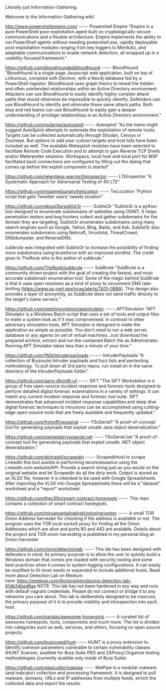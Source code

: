 Literally just Information-Gathering

Welcome to the Information-Gathering wiki!

http://www.powershellempire.com/ ----- Powershell Empire "Empire is a pure PowerShell post-exploitation agent built on cryptologically-secure communications and a flexible architecture. Empire implements the ability to run PowerShell agents without needing powershell.exe, rapidly deployable post-exploitation modules ranging from key loggers to Mimikatz, and adaptable communications to evade network detection, all wrapped up in a usability-focused framework."

https://github.com/bloodhoundad/bloodhound ----- BloodHound "BloodHound is a single page Javascript web application, built on top of Linkurious, compiled with Electron, with a Neo4j database fed by a PowerShell ingestor. BloodHound uses graph theory to reveal the hidden and often unintended relationships within an Active Directory environment. Attackers can use BloodHound to easily identify highly complex attack paths that would otherwise be impossible to quickly identify. Defenders can use BloodHound to identify and eliminate those same attack paths. Both blue and red teams can use BloodHound to easily gain a deeper understanding of privilege relationships in an Active Directory environment."

https://github.com/nullarray/autosploit ----- Autosploit "As the name might suggest AutoSploit attempts to automate the exploitation of remote hosts. Targets can be collected automatically through Shodan, Censys or Zoomeye. But options to add your custom targets and host lists have been included as well. The available Metasploit modules have been selected to facilitate Remote Code Execution and to attempt to gain Reverse TCP Shells and/or Meterpreter sessions. Workspace, local host and local port for MSF facilitated back connections are configured by filling out the dialog that comes up before the exploit component is started"

https://github.com/relentless-warrior/lteinspector ----- LTEInspector "A Systematic Approach for Adversarial Testing of 4G LTE"

https://github.com/mazenelzanaty/twlocation ----- TwLocation "Python script that gets Twwitter users' tweets location"

https://github.com/aboul3la/sublist3r ----- Sublist3r "Sublist3r is a python tool designed to enumerate subdomains of websites using OSINT. It helps penetration testers and bug hunters collect and gather subdomains for the domain they are targeting. Sublist3r enumerates subdomains using many search engines such as Google, Yahoo, Bing, Baidu, and Ask. Sublist3r also enumerates subdomains using Netcraft, Virustotal, ThreatCrowd, DNSdumpster, and ReverseDNS.

subbrute was integrated with Sublist3r to increase the possibility of finding more subdomains using bruteforce with an improved wordlist. The credit goes to TheRook who is the author of subbrute."

https://github.com/TheRook/subbrute ----- SubBrute "SubBrute is a community driven project with the goal of creating the fastest, and most accurate subdomain enumeration tool. Some of the magic behind SubBrute is that it uses open resolvers as a kind of proxy to circumvent DNS rate-limiting (https://www.us-cert.gov/ncas/alerts/TA13-088A). This design also provides a layer of anonymity, as SubBrute does not send traffic directly to the target's name servers."

https://github.com/nextronsystems/aptsimulator ----- APTSimulator "APT Simulator is a Windows Batch script that uses a set of tools and output files to make a system look as if it was compromised. In contrast to other adversary simulation tools, APT Simulator is deisgned to make the application as simple as possible. You don't need to run a web server, database or any agents on set of virtual machines. Just download the prepared archive, extract and run the contained Batch file as Administrator. Running APT Simulator takes less than a minute of your time."

https://github.com/1N3/intruderpayloads ------ IntruderPayloads "A collection of Burpsuite Intruder payloads and fuzz lists and pentesting methodology. To pull down all 3rd party repos, run install.sh in the same directory of the IntruderPayloads folder."

https://github.com/sans-dfir/sift-cli ----- SIFT "The SIFT Workstation is a group of free open-source incident response and forensic tools designed to perform detailed digital forensic examinations in a variety of settings. It can match any current incident response and forensic tool suite. SIFT demonstrates that advanced incident response capabilities and deep dive digital forensic techniques to intrusions can be accomplished using cutting-edge open-source tools that are freely available and frequently updated."

https://github.com/frohoff/ysoserial ----- YSoSerial? "A proof-of-concept tool for generating payloads that exploit unsafe Java object deserialization."

https://github.com/pwntester/ysoserial.net ----- YSoSerial.net "A proof-of-concept tool for generating payloads that exploit unsafe .NET object deserialization."

https://github.com/dchrastil/scrapedin ----- 
ScrapedIntool to scrape LinkedIn
this tool assists in performing reconnaissance using the LinkedIn.com website/API. Provide a search string just as you would on the original website and let ScrapedIn do all the dirty work. Output is stored as an XLSX file, however it is intended to be used with Google Spreadsheets. After importing the XLSX into Google Spreadsheets there will be a "dataset" worksheet and a "report" worksheet.

https://github.com/thec00n/smart-contract-honeypots ----- This repo contains a collection of smart contract honeypots.

https://github.com/mirsamantajbakhsh/onionharvester ----- A  small TOR Onion Address harvester for checking if the address is available or not. The program uses the TOR local socks5 proxy for finding all the Onion Addresses which are alive and ports 80 and 443 are available. Details about the project and TOR onion harvesting is published in my personal blog at: Onion Harvester

https://github.com/clong/detectionlab ----- This lab has been designed with defenders in mind. Its primary purpose is to allow the user to quickly build a Windows domain that comes pre-loaded with security tooling and some best practices when it comes to system logging configurations. It can easily be modified to fit most needs or expanded to include additional hosts.
Read more about Detection Lab on Medium here: https://medium.com/@clong/introducing-detection-lab-61db34bed6ae
NOTE: This lab has not been hardened in any way and runs with default vagrant credentials. Please do not connect or bridge it to any networks you care about. This lab is deliberately designed to be insecure; the primary purpose of it is to provide visibility and introspection into each host.

https://github.com/paralax/awesome-honeypots ----- A curated list of awesome honeypots, tools, components and much more. The list is divided into categories such as web, services, and others, focusing on open source projects.

https://github.com/bugcrowd/hunt ----- HUNT is a proxy extension to:
Identify common parameters vulnerable to certain vulnerability classes (HUNT Scanner, availible for Burp Suite PRO and ZAProxy).Organize testing methodologies (currently avalible only inside of Burp Suite). 

https://github.com/silascutler/malpipe ----- MalPipe is a modular malware (and indicator) collection and processing framework. It is designed to pull malware, domains, URLs and IP addresses from multiple feeds, enrich the collected data and export the results.
